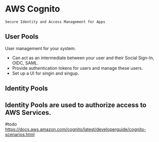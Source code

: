 # AWS Cognito
```ad-info
Secure Identity and Access Management for Apps
```
## User Pools
User management for your system.
- Can act as an intermediate between your user and their Social Sign-In, OIDC, SAML.
- Provide authentication tokens for users and manage these users.
- Set up a UI for singin and singup.

## Identity Pools
Identity Pools are used to authorize access to AWS Services.
- 
#todo
https://docs.aws.amazon.com/cognito/latest/developerguide/cognito-scenarios.html